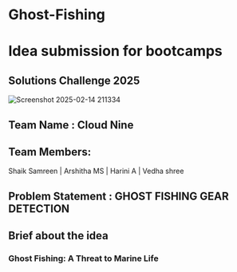# Ghost-Fishing
# Idea submission for bootcamps
## Solutions Challenge 2025
![Screenshot 2025-02-14 211334](https://github.com/user-attachments/assets/90dbfd2d-de1f-49a3-ad7d-1e7ef0b0b21d)

## Team Name : Cloud Nine
## Team Members:
Shaik Samreen
| Arshitha MS
| Harini A 
| Vedha shree

## Problem Statement : GHOST FISHING GEAR DETECTION​
## Brief about the idea
### Ghost Fishing: A Threat to Marine Life​
